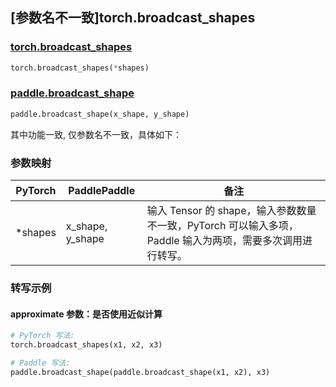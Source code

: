## [参数名不一致]torch.broadcast_shapes

### [torch.broadcast_shapes](https://pytorch.org/docs/1.13/generated/torch.broadcast_shapes.html#torch.broadcast_shapes)

```python
torch.broadcast_shapes(*shapes)
```

### [paddle.broadcast_shape](https://www.paddlepaddle.org.cn/documentation/docs/zh/api/paddle/broadcast_shape_cn.html)

```python
paddle.broadcast_shape(x_shape, y_shape)
```

其中功能一致, 仅参数名不一致，具体如下：

### 参数映射

| PyTorch  | PaddlePaddle     | 备注                                                                                                      |
| -------- | ---------------- | --------------------------------------------------------------------------------------------------------- |
| \*shapes | x_shape, y_shape | 输入 Tensor 的 shape，输入参数数量不一致，PyTorch 可以输入多项，Paddle 输入为两项，需要多次调用进行转写。 |

### 转写示例

#### approximate 参数：是否使用近似计算

```python
# PyTorch 写法:
torch.broadcast_shapes(x1, x2, x3)

# Paddle 写法:
paddle.broadcast_shape(paddle.broadcast_shape(x1, x2), x3)
```
